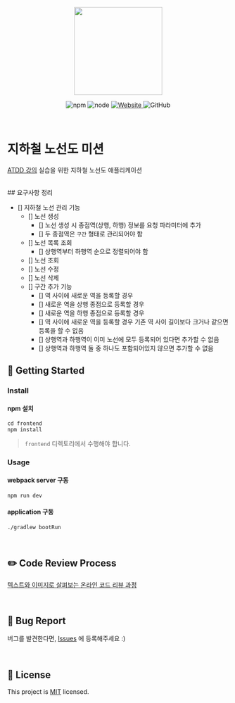 <p align="center">
    <img width="200px;" src="https://raw.githubusercontent.com/woowacourse/atdd-subway-admin-frontend/master/images/main_logo.png"/>
</p>
<p align="center">
  <img alt="npm" src="https://img.shields.io/badge/npm-%3E%3D%205.5.0-blue">
  <img alt="node" src="https://img.shields.io/badge/node-%3E%3D%209.3.0-blue">
  <a href="https://edu.nextstep.camp/c/R89PYi5H" alt="nextstep atdd">
    <img alt="Website" src="https://img.shields.io/website?url=https%3A%2F%2Fedu.nextstep.camp%2Fc%2FR89PYi5H">
  </a>
  <img alt="GitHub" src="https://img.shields.io/github/license/next-step/atdd-subway-admin">
</p>

<br>

# 지하철 노선도 미션
[ATDD 강의](https://edu.nextstep.camp/c/R89PYi5H) 실습을 위한 지하철 노선도 애플리케이션

<br>
## 요구사항 정리

- [] 지하철 노선 관리 기능
    - [] 노선 생성
        - [] 노선 생성 시 종점역(상행, 하행) 정보를 요청 파라미터에 추가
        - [] 두 종점역은 `구간` 형태로 관리되어야 함
    - [] 노선 목록 조회
        - [] 상행역부터 하행역 순으로 정렬되어야 함
    - [] 노선 조회
    - [] 노선 수정
    - [] 노선 삭제
    - [] 구간 추가 기능
        - [] 역 사이에 새로운 역을 등록할 경우
        - [] 새로운 역을 상행 종점으로 등록할 경우
        - [] 새로운 역을 하행 종점으로 등록할 경우
        - [] 역 사이에 새로운 역을 등록할 경우 기존 역 사이 길이보다 크거나 같으면 등록을 할 수 없음
        - [] 상행역과 하행역이 이미 노선에 모두 등록되어 있다면 추가할 수 없음
        - [] 상행역과 하행역 둘 중 하나도 포함되어있지 않으면 추가할 수 없음
    
## 🚀 Getting Started

### Install
#### npm 설치
```
cd frontend
npm install
```
> `frontend` 디렉토리에서 수행해야 합니다.

### Usage
#### webpack server 구동
```
npm run dev
```
#### application 구동
```
./gradlew bootRun
```
<br>

## ✏️ Code Review Process
[텍스트와 이미지로 살펴보는 온라인 코드 리뷰 과정](https://github.com/next-step/nextstep-docs/tree/master/codereview)

<br>

## 🐞 Bug Report

버그를 발견한다면, [Issues](https://github.com/next-step/atdd-subway-admin/issues) 에 등록해주세요 :)

<br>

## 📝 License

This project is [MIT](https://github.com/next-step/atdd-subway-admin/blob/master/LICENSE.md) licensed.
